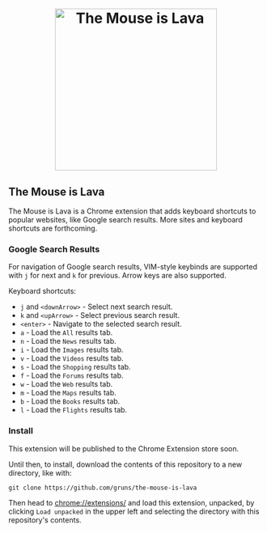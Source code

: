 <h1 align="center">
  <img src="logo.svg" width="320px" height="320px" alt="The Mouse is Lava">
</h1>


## The Mouse is Lava

The Mouse is Lava is a Chrome extension that adds keyboard shortcuts to
popular websites, like Google search results. More sites and keyboard
shortcuts are forthcoming.

### Google Search Results

For navigation of Google search results, VIM-style keybinds are
supported with `j` for next and `k` for previous. Arrow keys are also
supported.

Keyboard shortcuts:

- `j` and `<downArrow>` - Select next search result.
- `k` and `<upArrow>` - Select previous search result.
- `<enter>` - Navigate to the selected search result.
- `a` - Load the `All` results tab.
- `n` - Load the `News` results tab.
- `i` - Load the `Images` results tab.
- `v` - Load the `Videos` results tab.
- `s` - Load the `Shopping` results tab.
- `f` - Load the `Forums` results tab.
- `w` - Load the `Web` results tab.
- `m` - Load the `Maps` results tab.
- `b` - Load the `Books` results tab.
- `l` - Load the `Flights` results tab.


### Install

This extension will be published to the Chrome Extension store soon.

Until then, to install, download the contents of this repository to a
new directory, like with:

```
git clone https://github.com/gruns/the-mouse-is-lava
```

Then head to [chrome://extensions/](chrome://extensions/) and load this
extension, unpacked, by clicking `Load unpacked` in the upper left and
selecting the directory with this repository's contents.

